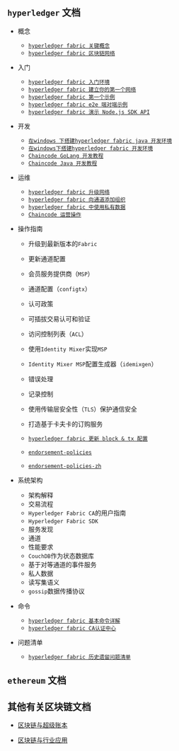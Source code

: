 ## `hyperledger` 文档
- 概念
    + [`hyperledger fabric 关键概念`](./hyperledger/hyperledger%20fabric%20关键概念.md)
    + [`hyperledger fabric 区块链网络`](./hyperledger/hyperledger%20fabric%20区块链网络.md) 

- 入门
    + [`hyperledger fabric 入门环境`](./hyperledger/hyperledger%20fabric%20入门.md)
    + [`hyperledger fabric 建立你的第一个网络`](./hyperledger/hyperledger%20fabric%20建立你的第一个网络.md)
    + [`hyperledger fabric 第一个示例`](./hyperledger/hyperledger%20fabric%20第一个示例.md)
    + [`hyperledger fabric e2e 端对端示例`](./hyperledger/hyperledger%20fabric%20e2e%20端对端示例.md)
    + [`hyperledger fabric 演示 Node.js SDK API`](./hyperledger/hyperledger%20fabric%20演示%20Node.js%20SDK%20API.md)

- 开发
    + [`在windows 下搭建hyperledger fabric java 开发环境`](./hyperledger/在windows%20下搭建hyperledger%20fabric%20java%20开发环境.md)
    + [`在windows下搭建hyperledger fabric 开发环境`](./hyperledger/在windows下搭建hyperledger%20fabric%20开发环境.md)
    + [`Chaincode GoLang 开发教程`](./hyperledger/Chaincode%20开发教程.md)
    + [`Chaincode Java 开发教程`](./hyperledger/Chaincode%20Java开发教程.md#)

- 运维
    + [`hyperledger fabric 升级网络`](./hyperledger/hyperledger%20fabric%20升级网络组建.md)
    + [`hyperledger fabric 向通道添加组织`](./hyperledger/hyperledger%20fabric%20向通道添加组织.md)
    + [`hyperledger fabric 中使用私有数据`](./hyperledger/hyperledger%20fabric%20中使用私有数据.md)
    + [`Chaincode 运营操作`](./hyperledger/Chaincode%20运营操作.md)

- 操作指南
    + 升级到最新版本的`Fabric`
    + 更新通道配置
    + 会员服务提供商（`MSP`）
    + 通道配置（`configtx`）
    + 认可政策
    + 可插拔交易认可和验证
    + 访问控制列表（`ACL`）
    + 使用`Identity Mixer`实现`MSP`
    + `Identity Mixer MSP`配置生成器（`idemixgen`）
    + 错误处理
    + 记录控制
    + 使用传输层安全性（`TLS`）保护通信安全
    + 打造基于卡夫卡的订购服务

    + [`hyperledger fabric 更新 block & tx 配置`](./hyperledger/hyperledger%20fabric%20更新%20block%20&%20tx%20配置.md)
    + [`endorsement-policies`](./hyperledger/endorsement-policies.md)
    + [`endorsement-policies-zh`](./hyperledger/endorsement-policies-zh.md)

- 系统架构
    + 架构解释
    + 交易流程
    + `Hyperledger Fabric CA`的用户指南
    + `Hyperledger Fabric SDK`
    + 服务发现
    + 通道
    + 性能要求
    + `CouchDB`作为状态数据库
    + 基于对等通道的事件服务
    + 私人数据
    + 读写集语义
    + `gossip`数据传播协议
    
- 命令
    + [`hyperledger fabric 基本命令详解`](./hyperledger/hyperledger%20fabric%20基本命令详解.md)
    + [`hyperledger fabric CA认证中心`](./hyperledger/hyperledger%20fabric%20CA认证中心.md)

- 问题清单
    + [`hyperledger fabric 历史遗留问题清单`](./hyperledger/hyperledger%20fabric%20历史遗留问题清单.md)

## `ethereum` 文档



## 其他有关区块链文档

+ [区块链与超级账本](./区块链与超级账本.md)

+ [区块链与行业应用](./区块链与行业应用.md)